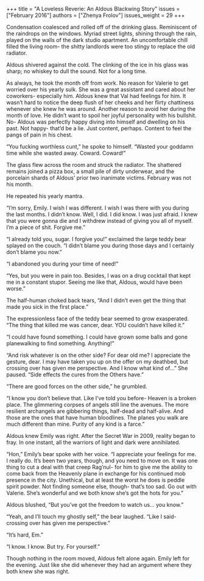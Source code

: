 +++
title = "A Loveless Reverie: An Aldous Blackwing Story"
issues = ["February 2016"]
authors = ["Zhenya Frolov"]
issues_weight = 29
+++

Condensation coalesced and rolled off of the drinking glass. Reminiscent of the raindrops on the windows. Myriad street lights, shining through the rain, played on the walls of the dark studio apartment. An uncomfortable chill filled the living room- the shitty landlords were too stingy to replace the old radiator.

Aldous shivered against the cold. The clinking of the ice in his glass was sharp; no whiskey to dull the sound. Not for a long time.

As always, he took the month off from work. No reason for Valerie to get worried over his yearly sulk. She was a great assistant and cared about her coworkers- especially him. Aldous knew that Val had feelings for him. It wasn’t hard to notice the deep flush of her cheeks and her flirty chattiness whenever she knew he was around. Another reason to avoid her during the month of love. He didn’t want to spoil her joyful personality with his bullshit. No- Aldous was perfectly happy diving into himself and dwelling on his past. Not happy- that’d be a lie. Just content, perhaps. Content to feel the pangs of pain in his chest.

“You fucking worthless cunt,” he spoke to himself. “Wasted your goddamn time while she wasted away. Coward. Coward!”

The glass flew across the room and struck the radiator. The shattered remains joined a pizza box, a small pile of dirty underwear, and the porcelain shards of Aldous’ prior two inanimate victims. February was not his month.

He repeated his yearly mantra.

“I’m sorry, Emily. I wish I was different. I wish I was there with you during the last months. I didn’t know. Well, I did. I did know. I was just afraid. I knew that you were gonna die and I withdrew instead of giving you all of myself. I’m a piece of shit. Forgive me.”

“I already told you, sugar. I forgive you!” exclaimed the large teddy bear splayed on the couch. “I didn’t blame you during those days and I certainly don’t blame you now.”

“I abandoned you during your time of need!”

“Yes, but you were in pain too. Besides, I was on a drug cocktail that kept me in a constant stupor. Seeing me like that, Aldous, would have been worse.”

The half-human choked back tears, “And I didn’t even get the thing that made you sick in the first place.”

The expressionless face of the teddy bear seemed to grow exasperated. “The thing that killed me was cancer, dear. YOU couldn’t have killed it.”

“I could have found something. I could have grown some balls and gone planewalking to find something. Anything!”

“And risk whatever is on the other side? For dear old me? I appreciate the gesture, dear. I may have taken you up on the offer on my deathbed, but crossing over has given me perspective. And I know what kind of…” She paused. “Side effects the cures from the Others have.”

“There are good forces on the other side,” he grumbled.

“I know you don’t believe that. Like I’ve told you before- Heaven is a broken place. The glimmering corpses of angels still line the avenues. The more resilient archangels are gibbering things, half-dead and half-alive. And those are the ones that have human bloodlines. The planes you walk are much different than mine. Purity of any kind is a farce.”

Aldous knew Emily was right. After the Secret War in 2009, reality began to fray. In one instant, all the warriors of light and dark were annihilated.

“Hon,” Emily’s bear spoke with her voice. “I appreciate your feelings for me. I really do. It’s been two years, though, and you need to move on. It was one thing to cut a deal with that creep Rag’nul- for him to give me the ability to come back from the Heavenly plane in exchange for his continued mob presence in the city. Unethical, but at least the worst he does is peddle spirit powder. Not finding someone else, though- that’s too sad. Go out with Valerie. She’s wonderful and we both know she’s got the hots for you.”

Aldous blushed, “But you’ve got the freedom to watch us… you know.”

“Yeah, and I’ll touch my ghostly self,” the bear laughed. “Like I said- crossing over has given me perspective.”

“It’s hard, Em.”

“I know. I know. But try. For yourself.”

Though nothing in the room moved, Aldous felt alone again. Emily left for the evening. Just like she did whenever they had an argument where they both knew she was right.
